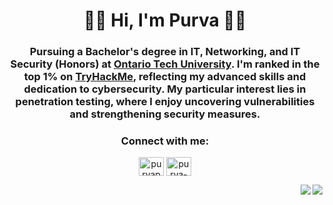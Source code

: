 <h1 align="center" class="anton-sc-regular">🧑‍💻 Hi, I'm Purva 🧑‍💻</h1>
<h3 align="center">Pursuing a Bachelor's degree in IT, Networking, and IT Security (Honors) at <a href="https://ontariotechu.ca/" target="_blank" rel="noreferrer">Ontario Tech University</a>. I'm ranked in the top 1% on <a href="https://tryhackme.com/p/ParadoxCanDoxX" target="_blank" rel="noreferrer">TryHackMe</a>, reflecting my advanced skills and dedication to cybersecurity. My particular interest lies in penetration testing, where I enjoy uncovering vulnerabilities and strengthening security measures.</h3>

<h3 align="center">Connect with me:</h3>
<p align="center">
<a href="https://twitter.com/purvapatel4725" target="blank"><img align="center" src="https://raw.githubusercontent.com/rahuldkjain/github-profile-readme-generator/master/src/images/icons/Social/twitter.svg" alt="purvapatel4725" height="30" width="40" /></a>
<a href="https://linkedin.com/in/purva-patel-78a10121b" target="blank"><img align="center" src="https://raw.githubusercontent.com/rahuldkjain/github-profile-readme-generator/master/src/images/icons/Social/linked-in-alt.svg" alt="purva-patel-78a10121b" height="30" width="40" /></a>
</p>

<p align="center">
  <img align="right" src="https://github-readme-stats.vercel.app/api?username=Purvapatel4725&show_icons=true&theme=radical">
  <img align="right" src="https://github-readme-stats.vercel.app/api/top-langs/?username=Purvapatel4725&show_icons=true&hide_border=true&theme=radical">
</p>
<p align='left'>
  
</p>


